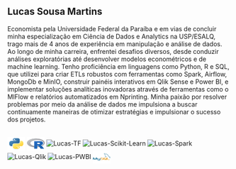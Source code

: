 ## Lucas Sousa Martins
Economista pela Universidade Federal da Paraíba e em vias de concluir minha especialização em Ciência de Dados e Analytics na USP/ESALQ, trago mais de 4 anos de experiência em manipulação e análise de dados. 
Ao longo de minha carreira, enfrentei desafios diversos, desde conduzir análises exploratórias até desenvolver modelos econométricos e de machine learning. Tenho proficiência em linguagens como Python, R e SQL, que utilizei para criar ETLs robustos com ferramentas como Spark, Airflow, MongoDb e MinIO, construir painéis interativos em Qlik Sense e Power BI, e implementar soluções analíticas inovadoras através de ferramentas como o MlFlow e relatórios automatizados em Nprinting. 
Minha paixão por resolver problemas por meio da análise de dados me impulsiona a buscar continuamente maneiras de otimizar estratégias e impulsionar o sucesso dos projetos.


<div style="display: inline_block"><br>
  <img align="center" alt="Lucas-Python" height="30" width="40" src="https://github.com/devicons/devicon/blob/master/icons/python/python-original.svg">
  <img align="center" alt="Lucas-R" height="30" width="40" src="https://github.com/devicons/devicon/blob/master/icons/r/r-original.svg">
  <img align="center" alt="Lucas-TF" height="30" width="40" src="https://img.icons8.com/color/480/tensorflow.png">
  <img align="center" alt="Lucas-Scikit-Learn" height="30" width="40" src="https://upload.wikimedia.org/wikipedia/commons/thumb/0/05/Scikit_learn_logo_small.svg/1200px-Scikit_learn_logo_small.svg.png">
  <img align="center" alt="Lucas-Spark" height="30" width="40" src="https://user-images.githubusercontent.com/88405116/179554839-907799db-bc29-4983-b2c8-f0efb49e4049.png">
  <img align="center" alt="Lucas-Qlik" height="30" width="40" src="https://cdn.worldvectorlogo.com/logos/qlik-1.svg">
    <img align="center" alt="Lucas-PWBI" height="30" width="40" src="https://upload.wikimedia.org/wikipedia/commons/thumb/c/cf/New_Power_BI_Logo.svg/2048px-New_Power_BI_Logo.svg.png">
    <img align="center" alt="Lucas-MySQL" height="30" width="40" src="https://github.com/devicons/devicon/blob/master/icons/mysql/mysql-original-wordmark.svg">
</div>


